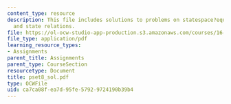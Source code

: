 ```yaml
---
content_type: resource
description: This file includes solutions to problems on statespace?equations, hydrostatic
  and state relations.
file: https://ol-ocw-studio-app-production.s3.amazonaws.com/courses/16-01-unified-engineering-i-ii-iii-iv-fall-2005-spring-2006/ca7ca08fea7d95fe57929724190b39b4_pset8_sol.pdf
file_type: application/pdf
learning_resource_types:
- Assignments
parent_title: Assignments
parent_type: CourseSection
resourcetype: Document
title: pset8_sol.pdf
type: OCWFile
uid: ca7ca08f-ea7d-95fe-5792-9724190b39b4
---
```

